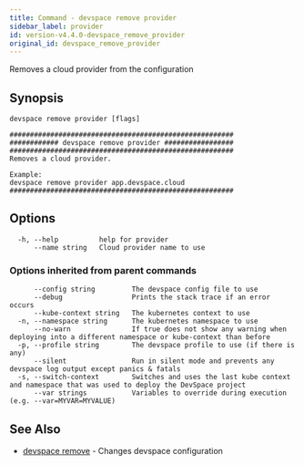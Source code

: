 ```yaml
---
title: Command - devspace remove provider
sidebar_label: provider
id: version-v4.4.0-devspace_remove_provider
original_id: devspace_remove_provider
---
```



Removes a cloud provider from the configuration

## Synopsis


```
devspace remove provider [flags]
```

```
#######################################################
############ devspace remove provider #################
#######################################################
Removes a cloud provider.

Example:
devspace remove provider app.devspace.cloud
#######################################################
```
## Options

```
  -h, --help          help for provider
      --name string   Cloud provider name to use
```

### Options inherited from parent commands

```
      --config string         The devspace config file to use
      --debug                 Prints the stack trace if an error occurs
      --kube-context string   The kubernetes context to use
  -n, --namespace string      The kubernetes namespace to use
      --no-warn               If true does not show any warning when deploying into a different namespace or kube-context than before
  -p, --profile string        The devspace profile to use (if there is any)
      --silent                Run in silent mode and prevents any devspace log output except panics & fatals
  -s, --switch-context        Switches and uses the last kube context and namespace that was used to deploy the DevSpace project
      --var strings           Variables to override during execution (e.g. --var=MYVAR=MYVALUE)
```

## See Also

* [devspace remove](../../cli/commands/devspace_remove)	 - Changes devspace configuration
